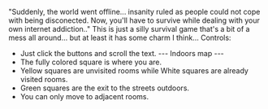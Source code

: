 "Suddenly, the world went offline... insanity ruled as people could not cope with being disconected. Now, you'll have to survive while dealing with your own internet addiction.."
This is just a silly survival game that's a bit of a mess all around... but at least it has some charm I think...
Controls:
- Just click the buttons and scroll the text.
--- Indoors map ---
- The fully colored square is where you are.
- Yellow squares are unvisited rooms while White squares are already visited rooms.
- Green squares are the exit to the streets outdoors.
- You can only move to adjacent rooms.